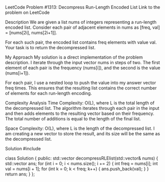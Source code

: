 LeetCode Problem #1313: Decompress Run-Length Encoded List
Link to the problem on LeetCode

Description
We are given a list nums of integers representing a run-length encoded list. Consider each pair of adjacent elements in nums as [freq, val] = [nums[2i], nums[2i+1]].

For each such pair, the encoded list contains freq elements with value val. Your task is to return the decompressed list.

My Approach
My solution is a direct implementation of the problem description. I iterate through the input vector nums in steps of two. The first element of each pair is the frequency (nums[i]), and the second is the value (nums[i+1]).

For each pair, I use a nested loop to push the value into my answer vector freq times. This ensures that the resulting list contains the correct number of elements for each run-length encoding.

Complexity Analysis
Time Complexity: O(L), where L is the total length of the decompressed list. The algorithm iterates through each pair in the input and then adds elements to the resulting vector based on their frequency. The total number of additions is equal to the length of the final list.

Space Complexity: O(L), where L is the length of the decompressed list. I am creating a new vector to store the result, and its size will be the same as the decompressed list.

Solution
#include <vector>

class Solution {
public:
    std::vector<int> decompressRLElist(std::vector<int>& nums) {
        std::vector<int> ans;
        for (int i = 0; i < nums.size(); i += 2) {
            int freq = nums[i];
            int val = nums[i + 1];
            for (int k = 0; k < freq; k++) {
                ans.push_back(val);
            }
        }
        return ans;
    }
};
